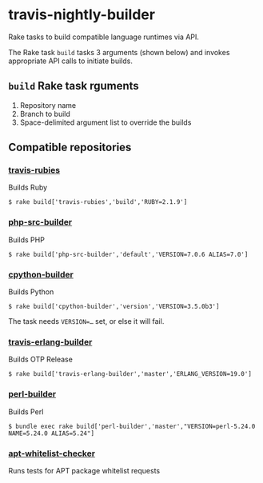 # travis-nightly-builder
Rake tasks to build compatible language runtimes via API.

The Rake task `build` tasks 3 arguments (shown below) and invokes appropriate
API calls to initiate builds.

## `build` Rake task rguments

1. Repository name
1. Branch to build
1. Space-delimited argument list to override the builds

## Compatible repositories

### [travis-rubies](https://github.com/travis-ci/travis-rubies)

Builds Ruby

```sh-session
$ rake build['travis-rubies','build','RUBY=2.1.9']
```

### [php-src-builder](https://github.com/travis-ci/php-src-builder)

Builds PHP

```sh-session
$ rake build['php-src-builder','default','VERSION=7.0.6 ALIAS=7.0']
```

### [cpython-builder](https://github.com/travis-ci/cpython-builder)

Builds Python

```sh-session
$ rake build['cpython-builder','version','VERSION=3.5.0b3']
```

The task needs `VERSION=…` set, or else it will fail.

### [travis-erlang-builder](https://github.com/travis-ci/travis-erlang-builder)

Builds OTP Release

```sh-session
$ rake build['travis-erlang-builder','master','ERLANG_VERSION=19.0']
```

### [perl-builder](https://github.com/travis-ci/perl-builder)

Builds Perl

```sh-session
$ bundle exec rake build['perl-builder','master',"VERSION=perl-5.24.0 NAME=5.24.0 ALIAS=5.24"]
```

### [apt-whitelist-checker](https://github.com/travis-ci/apt-whitelist-checker)

Runs tests for APT package whitelist requests
